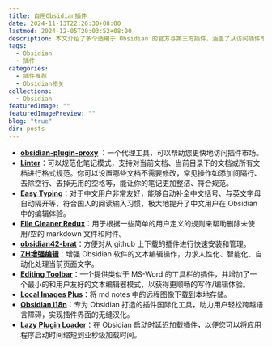 ```yaml
---
title: 自用Obsidian插件
date: 2024-11-13T22:26:30+08:00
lastmod: 2024-12-05T20:03:52+08:00
description: 本文介绍了多个适用于 Obsidian 的官方与第三方插件，涵盖了从访问插件市场、规范化笔记格式、增强编辑体验到管理本地图像等多种功能，旨在提升用户的使用体验和效率。
tags:
  - Obsidian
  - 插件
categories:
  - 插件推荐
  - Obsidian相关
collections:
  - Obsidian
featuredImage: ""
featuredImagePreview: ""
blog: "true"
dir: posts
---
```


+ [**obsidian-plugin-proxy**](https://github.com/gslnzfq/obsidian-plugin-proxy) ：一个代理工具，可以帮助您更快地访问插件市场。
+ [**Linter**](https://github.com/platers/obsidian-linter)：可以规范化笔记模式，支持对当前文档、当前目录下的文档或所有文档进行格式规范。你可以设置哪些文档不需要修改，常见操作如添加间隔行、去除空行、去掉无用的空格等，能让你的笔记更加整洁、符合规范。
+ [**Easy Typing**](https://github.com/Yaozhuwa/easy-typing-obsidian)：对于中文用户非常友好，能够自动补全中文括号、与英文字母自动隔开等，符合国人的阅读输入习惯，极大地提升了中文用户在 Obsidian 中的编辑体验。
+ [**File Cleaner Redux**](https://github.com/husjon/obsidian-file-cleaner-redux)：用于根据一些简单的用户定义的规则来帮助删除未使用/空的 markdown 文件和附件。
+ [**obsidian42-brat**](https://github.com/TfTHacker/obsidian42-brat)：方便对从 github 上下载的插件进行快速安装和管理。
+ [**ZH增强编辑**](https://github.com/obsidian-canzi/Enhanced-editing)：增强 Obsidian 软件的文本编辑操作，力求人性化、智能化、自动化处理当前页面文字。
+ [**Editing Toolbar**](https://github.com/PKM-er/obsidian-editing-toolbar)：一个提供类似于 MS-Word 的工具栏的插件，并增加了一个最小的和用户友好的文本编辑器模式，以获得更顺畅的写作/编辑体验。
+ [**Local Images Plus**](https://github.com/Sergei-Korneev/obsidian-local-images-plus)：将 md notes 中的远程图像下载到本地存储。
+ [**Obsidian i18n**](https://github.com/0011000000110010/obsidian-i18n)：专为 Obsidian 打造的插件国际化工具，助力用户轻松跨越语言障碍，实现插件界面的无缝汉化。
+ [**Lazy Plugin Loader**](https://github.com/alangrainger/obsidian-lazy-plugins)：在 Obsidian 启动时延迟加载插件，以便您可以将应用程序启动时间缩短到亚秒级加载时间。
